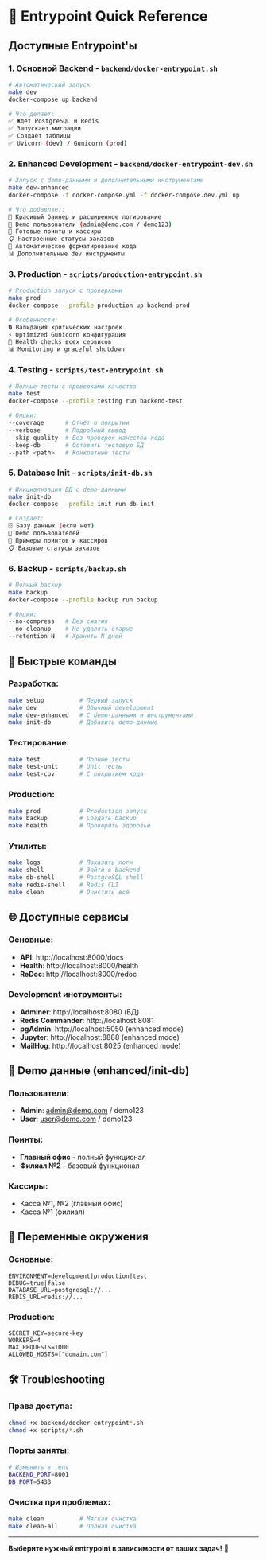 # 🚀 Entrypoint Quick Reference

## Доступные Entrypoint'ы

### 1. **Основной Backend** - `backend/docker-entrypoint.sh`
```bash
# Автоматический запуск
make dev
docker-compose up backend

# Что делает:
✅ Ждёт PostgreSQL и Redis
✅ Запускает миграции  
✅ Создаёт таблицы
✅ Uvicorn (dev) / Gunicorn (prod)
```

### 2. **Enhanced Development** - `backend/docker-entrypoint-dev.sh`
```bash
# Запуск с demo-данными и дополнительными инструментами
make dev-enhanced
docker-compose -f docker-compose.yml -f docker-compose.dev.yml up

# Что добавляет:
🎨 Красивый баннер и расширенное логирование
👥 Demo пользователи (admin@demo.com / demo123)
🏢 Готовые поинты и кассиры
📋 Настроенные статусы заказов
🔧 Автоматическое форматирование кода
📊 Дополнительные dev инструменты
```

### 3. **Production** - `scripts/production-entrypoint.sh`
```bash
# Production запуск с проверками
make prod
docker-compose --profile production up backend-prod

# Особенности:
🔒 Валидация критических настроек
⚡ Optimized Gunicorn конфигурация
🏥 Health checks всех сервисов
📊 Monitoring и graceful shutdown
```

### 4. **Testing** - `scripts/test-entrypoint.sh`
```bash
# Полные тесты с проверками качества
make test
docker-compose --profile testing run backend-test

# Опции:
--coverage      # Отчёт о покрытии
--verbose       # Подробный вывод
--skip-quality  # Без проверок качества кода
--keep-db       # Оставить тестовую БД
--path <path>   # Конкретные тесты
```

### 5. **Database Init** - `scripts/init-db.sh`
```bash
# Инициализация БД с demo-данными
make init-db
docker-compose --profile init run db-init

# Создаёт:
🗄️ Базу данных (если нет)
👥 Demo пользователей
🏢 Примеры поинтов и кассиров
📋 Базовые статусы заказов
```

### 6. **Backup** - `scripts/backup.sh`
```bash
# Полный backup
make backup
docker-compose --profile backup run backup

# Опции:
--no-compress   # Без сжатия
--no-cleanup    # Не удалять старые
--retention N   # Хранить N дней
```

## 🎯 Быстрые команды

### Разработка:
```bash
make setup          # Первый запуск
make dev            # Обычный development
make dev-enhanced   # С demo-данными и инструментами
make init-db        # Добавить demo-данные
```

### Тестирование:
```bash
make test           # Полные тесты
make test-unit      # Unit тесты
make test-cov       # С покрытием кода
```

### Production:
```bash
make prod           # Production запуск
make backup         # Создать backup
make health         # Проверить здоровье
```

### Утилиты:
```bash
make logs           # Показать логи
make shell          # Зайти в backend
make db-shell       # PostgreSQL shell
make redis-shell    # Redis CLI
make clean          # Очистить всё
```

## 🌐 Доступные сервисы

### Основные:
- **API**: http://localhost:8000/docs
- **Health**: http://localhost:8000/health
- **ReDoc**: http://localhost:8000/redoc

### Development инструменты:
- **Adminer**: http://localhost:8080 (БД)
- **Redis Commander**: http://localhost:8081
- **pgAdmin**: http://localhost:5050 (enhanced mode)
- **Jupyter**: http://localhost:8888 (enhanced mode)
- **MailHog**: http://localhost:8025 (enhanced mode)

## 📧 Demo данные (enhanced/init-db)

### Пользователи:
- **Admin**: admin@demo.com / demo123
- **User**: user@demo.com / demo123

### Поинты:
- **Главный офис** - полный функционал
- **Филиал №2** - базовый функционал

### Кассиры:
- Касса №1, №2 (главный офис)
- Касса №1 (филиал)

## 🔧 Переменные окружения

### Основные:
```env
ENVIRONMENT=development|production|test
DEBUG=true|false
DATABASE_URL=postgresql://...
REDIS_URL=redis://...
```

### Production:
```env
SECRET_KEY=secure-key
WORKERS=4
MAX_REQUESTS=1000
ALLOWED_HOSTS=["domain.com"]
```

## 🛠️ Troubleshooting

### Права доступа:
```bash
chmod +x backend/docker-entrypoint*.sh
chmod +x scripts/*.sh
```

### Порты заняты:
```bash
# Изменить в .env
BACKEND_PORT=8001
DB_PORT=5433
```

### Очистка при проблемах:
```bash
make clean          # Мягкая очистка
make clean-all      # Полная очистка
```

---

**Выберите нужный entrypoint в зависимости от ваших задач!** 🎯